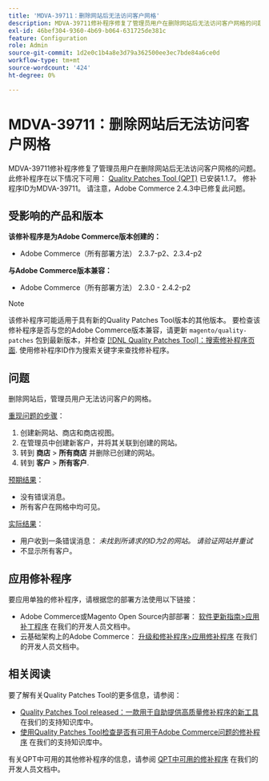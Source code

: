 ```yaml
---
title: 'MDVA-39711：删除网站后无法访问客户网格'
description: MDVA-39711修补程序修复了管理员用户在删除网站后无法访问客户网格的问题。 安装[Quality Patches Tool (QPT)](/help/announcements/adobe-commerce-announcements/magento-quality-patches-released-new-tool-to-self-serve-quality-patches.md) 1.1.7后，即可使用此修补程序。 修补程序ID为MDVA-39711。 请注意，Adobe Commerce 2.4.3中已修复此问题。
exl-id: 46bef304-9360-4b69-b064-631725de381c
feature: Configuration
role: Admin
source-git-commit: 1d2e0c1b4a8e3d79a362500ee3ec7bde84a6ce0d
workflow-type: tm+mt
source-wordcount: '424'
ht-degree: 0%

---
```


# MDVA-39711：删除网站后无法访问客户网格

MDVA-39711修补程序修复了管理员用户在删除网站后无法访问客户网格的问题。 此修补程序在以下情况下可用： [Quality Patches Tool (QPT)](/help/announcements/adobe-commerce-announcements/magento-quality-patches-released-new-tool-to-self-serve-quality-patches.md) 已安装1.1.7。 修补程序ID为MDVA-39711。 请注意，Adobe Commerce 2.4.3中已修复此问题。

## 受影响的产品和版本

**该修补程序是为Adobe Commerce版本创建的：**

* Adobe Commerce（所有部署方法） 2.3.7-p2、2.3.4-p2

**与Adobe Commerce版本兼容：**

* Adobe Commerce（所有部署方法） 2.3.0 - 2.4.2-p2

>[!NOTE]
>
>该修补程序可能适用于具有新的Quality Patches Tool版本的其他版本。 要检查该修补程序是否与您的Adobe Commerce版本兼容，请更新 `magento/quality-patches` 包到最新版本，并检查 [[!DNL Quality Patches Tool]：搜索修补程序页面](https://devdocs.magento.com/quality-patches/tool.html#patch-grid). 使用修补程序ID作为搜索关键字来查找修补程序。

## 问题

删除网站后，管理员用户无法访问客户的网格。

<u>重现问题的步骤</u>：

1. 创建新网站、商店和商店视图。
1. 在管理员中创建新客户，并将其关联到创建的网站。
1. 转到 **商店** > **所有商店** 并删除已创建的网站。
1. 转到 **客户** > **所有客户**.

<u>预期结果</u>：

* 没有错误消息。
* 所有客户在网格中均可见。

<u>实际结果</u>：

* 用户收到一条错误消息： *未找到所请求的ID为2的网站。 请验证网站并重试*
* 不显示所有客户。

## 应用修补程序

要应用单独的修补程序，请根据您的部署方法使用以下链接：

* Adobe Commerce或Magento Open Source内部部署： [软件更新指南>应用补丁程序](https://devdocs.magento.com/guides/v2.4/comp-mgr/patching/mqp.html) 在我们的开发人员文档中。
* 云基础架构上的Adobe Commerce： [升级和修补程序>应用修补程序](https://devdocs.magento.com/cloud/project/project-patch.html) 在我们的开发人员文档中。

## 相关阅读

要了解有关Quality Patches Tool的更多信息，请参阅：

* [Quality Patches Tool released：一款用于自助提供高质量修补程序的新工具](/help/announcements/adobe-commerce-announcements/magento-quality-patches-released-new-tool-to-self-serve-quality-patches.md) 在我们的支持知识库中。
* [使用Quality Patches Tool检查是否有可用于Adobe Commerce问题的修补程序](/help/support-tools/patches-available-in-qpt-tool/check-patch-for-magento-issue-with-magento-quality-patches.md) 在我们的支持知识库中。

有关QPT中可用的其他修补程序的信息，请参阅 [QPT中可用的修补程序](https://devdocs.magento.com/quality-patches/tool.html#patch-grid) 在我们的开发人员文档中。
